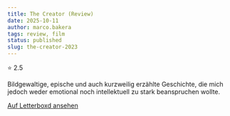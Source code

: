 ```yaml
---
title: The Creator (Review)
date: 2025-10-11
author: marco.bakera
tags: review, film
status: published
slug: the-creator-2023
---
```


⭐ 2.5

Bildgewaltige, epische und auch kurzweilig erzählte Geschichte, die mich jedoch weder emotional noch intellektuell zu stark beanspruchen wollte.

[Auf Letterboxd ansehen](https://boxd.it/bkb4V1)

